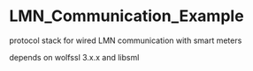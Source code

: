 # LMN_Communication_Example
protocol stack for wired LMN communication with smart meters

depends on wolfssl 3.x.x and libsml
